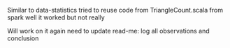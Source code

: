 Similar to data-statistics
tried to reuse code from TriangleCount.scala from spark 
well it worked but not really

Will work on it again
need to update read-me:
log all observations and conclusion
